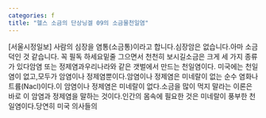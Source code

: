 ```yaml
---
categories: f
title: "헬스 소금의 단상닝겔 09의 소금물천일염"
---
```

[서울시정일보] 사람의 심장을 염통(소금통)이라고 합니다.심장암은 없습니다.아마 소금 덕인 것 같습니다. 꼭 필독 하세요밑줄 그으면서 천천히 보시길소금은 크게 세 가지 종류가 있다암염 또는 정제염과우리나라와 같은 갯벌에서 만드는 천일염이다. 미국에는 천일염이 없고,모두가 암염이나 정제염뿐이다.암염이나 정제염은 미네랄이 없는 순수 염화나트륨(Nacl)이다.이 암염이나 정제염은 미네랄이 없다.소금을 많이 먹지 말라는 이론은 바로 이 암염과 정제염을 말하는 것이다.인간의 몸속에 필요한 것은 미네랄이 풍부한 천일염이다.당연히 미국 의사들의
